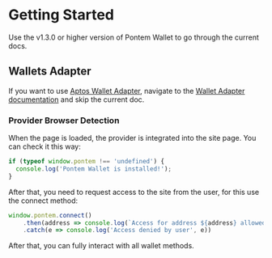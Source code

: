 # Getting Started

Use the v1.3.0 or higher version of Pontem Wallet to go through the current docs.

## Wallets Adapter

If you want to use [Aptos Wallet Adapter](https://github.com/hippospace/aptos-wallet-adapter), navigate to the [Wallet Adapter documentation](./wallet_adapter.md) and skip the current doc.

### Provider Browser Detection

When the page is loaded, the provider is integrated into the site page. You can check it this way:

```js
if (typeof window.pontem !== 'undefined') {
  console.log('Pontem Wallet is installed!');
}
```

After that, you need to request access to the site from the user, for this use the connect method:

```js
window.pontem.connect()
    .then(address => console.log(`Access for address ${address} allowed by user`))
    .catch(e => console.log('Access denied by user', e))
```

After that, you can fully interact with all wallet methods.
